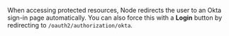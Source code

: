 When accessing protected resources, Node redirects the user to an Okta sign-in page automatically. You can also force this with a **Login** button by redirecting to `/oauth2/authorization/okta`.